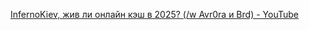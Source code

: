 [InfernoKiev, жив ли онлайн кэш в 2025? (/w Avr0ra и Brd) - YouTube](https://www.youtube.com/watch?v=V3y_RtbhO5k&t=3379s)
